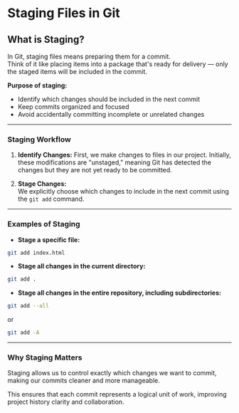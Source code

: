 # Staging Files in Git

## What is Staging?

In Git, staging files means preparing them for a commit.  
Think of it like placing items into a package that's ready for delivery — only the staged items will be included in the commit.

**Purpose of staging:**

- Identify which changes should be included in the next commit  
- Keep commits organized and focused  
- Avoid accidentally committing incomplete or unrelated changes  

---

### Staging Workflow

1. **Identify Changes:** 
   First, we make changes to files in our project. Initially, these modifications are "unstaged," meaning Git has detected the changes but they are not yet ready to be committed.

2. **Stage Changes:**  
   We explicitly choose which changes to include in the next commit using the `git add` command.

---

### Examples of Staging

- **Stage a specific file:**

```bash
git add index.html
```

* **Stage all changes in the current directory:**

```bash
git add .
```

* **Stage all changes in the entire repository, including subdirectories:**

```bash
git add --all
```

or

```bash
git add -A
```

---

### Why Staging Matters

Staging allows us to control exactly which changes we want to commit, making our commits cleaner and more manageable.

This ensures that each commit represents a logical unit of work, improving project history clarity and collaboration.


